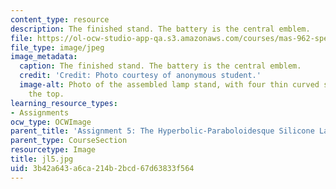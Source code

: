 ```yaml
---
content_type: resource
description: The finished stand. The battery is the central emblem.
file: https://ol-ocw-studio-app-qa.s3.amazonaws.com/courses/mas-962-special-topics-new-textiles-spring-2010/3b42a643a6ca214b2bcd67d63833f564_jl5.jpg
file_type: image/jpeg
image_metadata:
  caption: The finished stand. The battery is the central emblem.
  credit: 'Credit: Photo courtesy of anonymous student.'
  image-alt: Photo of the assembled lamp stand, with four thin curved supports on
    the top.
learning_resource_types:
- Assignments
ocw_type: OCWImage
parent_title: 'Assignment 5: The Hyperbolic-Paraboloidesque Silicone Lamp'
parent_type: CourseSection
resourcetype: Image
title: jl5.jpg
uid: 3b42a643-a6ca-214b-2bcd-67d63833f564
---
```

